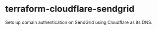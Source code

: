 # terraform-cloudflare-sendgrid
Sets up domain authentication on SendGrid using Cloudflare as its DNS.
